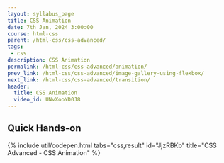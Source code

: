 ```yaml
---
layout: syllabus_page
title: CSS Animation
date: 7th Jan, 2024 3:00:00
course: html-css
parent: /html-css/css-advanced/
tags:
 - css
description: CSS Animation
permalink: /html-css/css-advanced/animation/
prev_link: /html-css/css-advanced/image-gallery-using-flexbox/
next_link: /html-css/css-advanced/transition/
header:
  title: CSS Animation
  video_id: UNvXooYD0J8
---
```


## Quick Hands-on

{% include util/codepen.html tabs="css,result" id="JjzRBKb" title="CSS Advanced - CSS Animation"  %}
